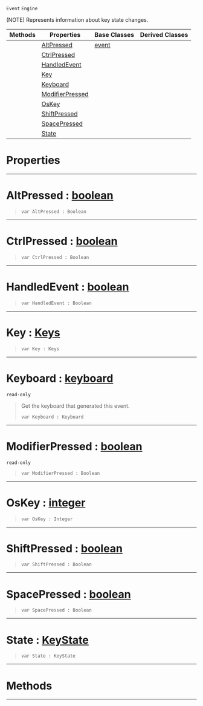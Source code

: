  `Event` `Engine`



(NOTE) Represents information about key state changes.

|Methods|Properties|Base Classes|Derived Classes|
|---|---|---|---|
| |[ AltPressed](https://github.com/zeroengineteam/ZeroDocs/blob/master/code_reference/class_reference/keyboardevent.markdown#altpressed-zero-engine-d)|[event](https://github.com/zeroengineteam/ZeroDocs/blob/master/code_reference/class_reference/event.markdown)| |
| |[ CtrlPressed](https://github.com/zeroengineteam/ZeroDocs/blob/master/code_reference/class_reference/keyboardevent.markdown#ctrlpressed-zero-engine)| | |
| |[ HandledEvent](https://github.com/zeroengineteam/ZeroDocs/blob/master/code_reference/class_reference/keyboardevent.markdown#handledevent-zero-engine)| | |
| |[ Key](https://github.com/zeroengineteam/ZeroDocs/blob/master/code_reference/class_reference/keyboardevent.markdown#key-zero-engine-document)| | |
| |[ Keyboard](https://github.com/zeroengineteam/ZeroDocs/blob/master/code_reference/class_reference/keyboardevent.markdown#keyboard-zero-engine-doc)| | |
| |[ ModifierPressed](https://github.com/zeroengineteam/ZeroDocs/blob/master/code_reference/class_reference/keyboardevent.markdown#modifierpressed-zero-eng)| | |
| |[ OsKey](https://github.com/zeroengineteam/ZeroDocs/blob/master/code_reference/class_reference/keyboardevent.markdown#oskey-zero-engine-docume)| | |
| |[ ShiftPressed](https://github.com/zeroengineteam/ZeroDocs/blob/master/code_reference/class_reference/keyboardevent.markdown#shiftpressed-zero-engine)| | |
| |[ SpacePressed](https://github.com/zeroengineteam/ZeroDocs/blob/master/code_reference/class_reference/keyboardevent.markdown#spacepressed-zero-engine)| | |
| |[ State](https://github.com/zeroengineteam/ZeroDocs/blob/master/code_reference/class_reference/keyboardevent.markdown#state-zero-engine-docume)| | |


 #  Properties


---  
 #  AltPressed : [boolean](https://github.com/zeroengineteam/ZeroDocs/blob/master/code_reference/nada_base_types/boolean.markdown)

> 
> ``` lang=cpp, name=Nada
> var AltPressed : Boolean


---  
 #  CtrlPressed : [boolean](https://github.com/zeroengineteam/ZeroDocs/blob/master/code_reference/nada_base_types/boolean.markdown)

> 
> ``` lang=cpp, name=Nada
> var CtrlPressed : Boolean


---  
 #  HandledEvent : [boolean](https://github.com/zeroengineteam/ZeroDocs/blob/master/code_reference/nada_base_types/boolean.markdown)

> 
> ``` lang=cpp, name=Nada
> var HandledEvent : Boolean


---  
 #  Key : [Keys](https://github.com/zeroengineteam/ZeroDocs/blob/master/code_reference/enum_reference.markdown#keys)

> 
> ``` lang=cpp, name=Nada
> var Key : Keys


---  
 #  Keyboard : [keyboard](https://github.com/zeroengineteam/ZeroDocs/blob/master/code_reference/class_reference/keyboard.markdown)

 `read-only`

> Get the keyboard that generated this event.
> ``` lang=cpp, name=Nada
> var Keyboard : Keyboard


---  
 #  ModifierPressed : [boolean](https://github.com/zeroengineteam/ZeroDocs/blob/master/code_reference/nada_base_types/boolean.markdown)

 `read-only`

> 
> ``` lang=cpp, name=Nada
> var ModifierPressed : Boolean


---  
 #  OsKey : [integer](https://github.com/zeroengineteam/ZeroDocs/blob/master/code_reference/nada_base_types/integer.markdown)

> 
> ``` lang=cpp, name=Nada
> var OsKey : Integer


---  
 #  ShiftPressed : [boolean](https://github.com/zeroengineteam/ZeroDocs/blob/master/code_reference/nada_base_types/boolean.markdown)

> 
> ``` lang=cpp, name=Nada
> var ShiftPressed : Boolean


---  
 #  SpacePressed : [boolean](https://github.com/zeroengineteam/ZeroDocs/blob/master/code_reference/nada_base_types/boolean.markdown)

> 
> ``` lang=cpp, name=Nada
> var SpacePressed : Boolean


---  
 #  State : [KeyState](https://github.com/zeroengineteam/ZeroDocs/blob/master/code_reference/enum_reference.markdown#keystate)

> 
> ``` lang=cpp, name=Nada
> var State : KeyState


---  
 #  Methods


---  
 

 